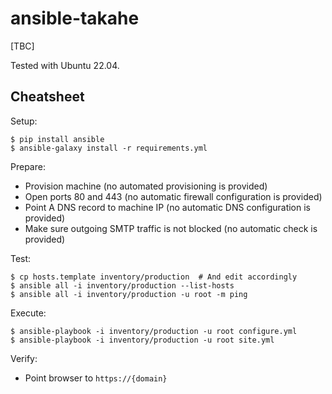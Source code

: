 # ansible-takahe

[TBC]

Tested with Ubuntu 22.04.

## Cheatsheet

Setup:

```
$ pip install ansible
$ ansible-galaxy install -r requirements.yml
```

Prepare:

- Provision machine (no automated provisioning is provided)
- Open ports 80 and 443 (no automatic firewall configuration is provided)
- Point A DNS record to machine IP (no automatic DNS configuration is provided)
- Make sure outgoing SMTP traffic is not blocked (no automatic check is provided)

Test:

```
$ cp hosts.template inventory/production  # And edit accordingly
$ ansible all -i inventory/production --list-hosts
$ ansible all -i inventory/production -u root -m ping
```

Execute:

```
$ ansible-playbook -i inventory/production -u root configure.yml
$ ansible-playbook -i inventory/production -u root site.yml
```

Verify:

- Point browser to `https://{domain}`
